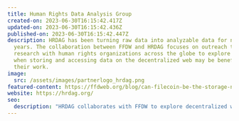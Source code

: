 ```yaml
---
title: Human Rights Data Analysis Group
created-on: 2023-06-30T16:15:42.417Z
updated-on: 2023-06-30T16:15:42.436Z
published-on: 2023-06-30T16:15:42.447Z
description: HRDAG has been turning raw data into analyzable data for nearly 30
  years. The collaboration between FFDW and HRDAG focuses on outreach to and
  research with human rights organizations across the globe to explore how and
  when storing and accessing data on the decentralized web may be beneficial to
  their work.
image:
  src: /assets/images/partnerlogo_hrdag.png
featured-content: https://ffdweb.org/blog/can-filecoin-be-the-storage-network-for-human-rights-data
website: https://hrdag.org/
seo:
  description: "HRDAG collaborates with FFDW to explore decentralized web storage solutions for human rights organizations, building on 30 years of data analysis expertise."
---
```

